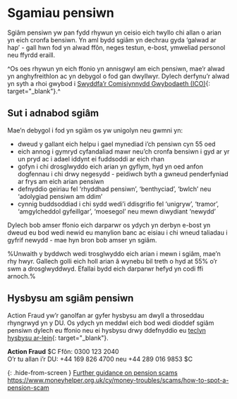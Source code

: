 # Sgamiau pensiwn

Sgiâm pensiwn yw pan fydd rhywun yn ceisio eich twyllo chi allan o arian yn eich cronfa bensiwn. Yn aml bydd sgiâm yn dechrau gyda ‘galwad ar hap’ - gall hwn fod yn alwad ffôn, neges testun, e-bost, ymweliad personol neu ffyrdd eraill.

^Os oes rhywun yn eich ffonio yn annisgwyl am eich pensiwn, mae’r alwad yn anghyfreithlon ac yn debygol o fod gan dwyllwyr. Dylech derfynu’r alwad yn syth a rhoi gwybod i [Swyddfa’r Comisiynnydd Gwybodaeth (ICO)](https://ico.org.uk/make-a-complaint/nuisance-calls-and-messages/){: target="_blank"}.^

## Sut i adnabod sgiâm

Mae’n debygol i fod yn sgiâm os yw unigolyn neu gwmni yn:

* dweud y gallant eich helpu i gael mynediad i’ch pensiwn cyn 55 oed
* eich annog i gymryd cyfandaliad mawr neu’ch cronfa bensiwn i gyd ar yr un pryd ac i adael iddynt ei fuddsoddi ar eich rhan
* gofyn i chi drosglwyddo eich arian yn gyflym, hyd yn oed anfon dogfennau i chi drwy negesydd - peidiwch byth a gwneud penderfyniad ar frys am eich arian pensiwn
* defnyddio geiriau fel ‘rhyddhad pensiwn’, ‘benthyciad’, ‘bwlch’ neu ‘adolygiad pensiwn am ddim’
* cynnig buddsoddiad i chi sydd wedi’i ddisgrifio fel ‘unigryw’, ‘tramor’, ‘amgylcheddol gyfeillgar’, ‘moesegol’ neu mewn diwydiant ‘newydd’

Dylech bob amser ffonio eich darparwr os ydych yn derbyn e-bost yn dweud eu bod wedi newid eu manylion banc ac eisiau i chi wneud taliadau i gyfrif newydd - mae hyn bron bob amser yn sgiâm.

%Unwaith y byddwch wedi trosglwyddo eich arian i mewn i sgiâm, mae’n rhy hwyr. Gallech golli eich holl arian â wynebu bil treth o hyd at 55% o’r swm a drosglwyddwyd. Efallai bydd eich darparwr hefyd yn codi ffi arnoch.%

## Hysbysu am sgiâm pensiwn

Action Fraud yw’r ganolfan ar gyfer hysbysu am dwyll a throseddau rhyngrwyd yn y DU. Os ydych yn meddwl eich bod wedi dioddef sgiâm pensiwn dylech eu ffonio neu ei hysbysu drwy ddefnyddio eu [teclyn hysbysu ar-lein](http://www.actionfraud.police.uk/report-a-fraud-including-online-crime){: target="_blank"}.

**Action Fraud**
$C
Ffôn: 0300 123 2040<br>
O’r tu allan i’r DU: +44 169 826 4700 neu +44 289 016 9853
$C

{: .hide-from-screen }
[Further guidance on pension scams](https://www.moneyhelper.org.uk/cy/money-troubles/scams/how-to-spot-a-pension-scam)<br>
https://www.moneyhelper.org.uk/cy/money-troubles/scams/how-to-spot-a-pension-scam
